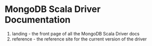 # MongoDB Scala Driver Documentation

 1. landing - the front page of all the MongoDB Scala Driver docs
 2. reference - the reference site for the current version of the driver
